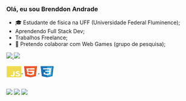 ### Olá, eu sou Brenddon Andrade

- 🎓 Estudante de física na UFF (Universidade Federal Fluminence);
- Aprendendo Full Stack Dev;
- Trabalhos Freelance;
- 👯 Pretendo colaborar com Web Games (grupo de pesquisa);

 <div>
  <a href="https://github.com/brenddonerick">
  <img height="180em" src="https://github-readme-stats.vercel.app/api?username=brenddonandrade&show_icons=true&theme=dark&include_all_commits=true&count_private=true"/>
  <img height="180em" src="https://github-readme-stats.vercel.app/api/top-langs/?username=brenddonandrade&layout=compact&langs_count=7&theme=dark"/>
</div>
  
  <div style="display: inline_block"><br>
  <img align="center" alt="Seven-Js" height="30" width="40" src="https://raw.githubusercontent.com/devicons/devicon/master/icons/javascript/javascript-plain.svg">
  <!--<img align="center" alt="Seven-Ts" height="30" width="40" src="https://raw.githubusercontent.com/devicons/devicon/master/icons/typescript/typescript-plain.svg">
  <img align="center" alt="Seven-React" height="30" width="40" src="https://raw.githubusercontent.com/devicons/devicon/master/icons/react/react-original.svg">-->
  <img align="center" alt="Seven-HTML" height="30" width="40" src="https://raw.githubusercontent.com/devicons/devicon/master/icons/html5/html5-original.svg">
  <img align="center" alt="Seven-CSS" height="30" width="40" src="https://raw.githubusercontent.com/devicons/devicon/master/icons/css3/css3-original.svg">
  <!--<img align="center" alt="Seven-Python" height="30" width="40" src="https://raw.githubusercontent.com/devicons/devicon/master/icons/python/python-original.svg">
  <img align="center" alt="Seven-Csharp" height="30" width="40" src="https://raw.githubusercontent.com/devicons/devicon/master/icons/csharp/csharp-original.svg">-->
</div>
  
##
  
  <div> 
  <a href="https://instagram.com/brenddonoliveira" target="_blank"><img src="https://img.shields.io/badge/-Instagram-%23E4405F?style=for-the-badge&logo=instagram&logoColor=white" target="_blank"></a> 
  <a href = "mailto:sevenbosstech@gamil.com"><img src="https://img.shields.io/badge/-Gmail-%23333?style=for-the-badge&logo=gmail&logoColor=white" target="_blank"></a>
  <a href="https://www.linkedin.com/in/brenddon-%C3%A9rick-andrade-de-oliveira-94601621b/" target="_blank"><img src="https://img.shields.io/badge/-LinkedIn-%230077B5?style=for-the-badge&logo=linkedin&logoColor=white" target="_blank"></a> 
 
  
</div>

  

